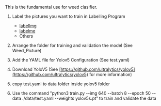 This is the fundamental use for weed clasifier.

1. Label the pictures you want to train in Labelling Program
      - [labelImg](https://github.com/HumanSignal/labelImg)
      - [labelme](https://github.com/labelmeai/labelme)
      - Others
  
2. Arrange the folder for training and validation the model (See Weed_Picture)
3. Add the YAML file for Yolov5 Configuration (See test.yaml)
4. Download YoloV5 (See [https://github.com/ultralytics/yolov5](https://github.com/ultralytics/yolov5) for more information)
5. copy test.yaml to data folder inside yolov5 folder
6. Use the command "python3 train.py --img 640 --batch 8 --epoch 50 --data ./data/test.yaml --weights yolov5s.pt" to train and validate the data
